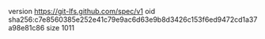 version https://git-lfs.github.com/spec/v1
oid sha256:c7e8560385e252e41c79e9ac6d63e9b8d3426c153f6ed9472cd1a37a98e81c86
size 1011
